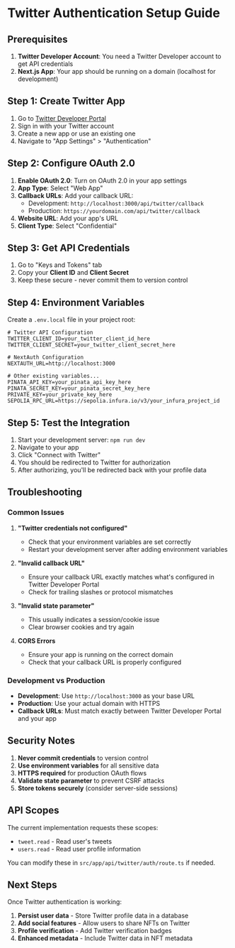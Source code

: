 # Twitter Authentication Setup Guide

## Prerequisites

1. **Twitter Developer Account**: You need a Twitter Developer account to get API credentials
2. **Next.js App**: Your app should be running on a domain (localhost for development)

## Step 1: Create Twitter App

1. Go to [Twitter Developer Portal](https://developer.twitter.com/)
2. Sign in with your Twitter account
3. Create a new app or use an existing one
4. Navigate to "App Settings" > "Authentication"

## Step 2: Configure OAuth 2.0

1. **Enable OAuth 2.0**: Turn on OAuth 2.0 in your app settings
2. **App Type**: Select "Web App"
3. **Callback URLs**: Add your callback URL:
   - Development: `http://localhost:3000/api/twitter/callback`
   - Production: `https://yourdomain.com/api/twitter/callback`
4. **Website URL**: Add your app's URL
5. **Client Type**: Select "Confidential"

## Step 3: Get API Credentials

1. Go to "Keys and Tokens" tab
2. Copy your **Client ID** and **Client Secret**
3. Keep these secure - never commit them to version control

## Step 4: Environment Variables

Create a `.env.local` file in your project root:

```env
# Twitter API Configuration
TWITTER_CLIENT_ID=your_twitter_client_id_here
TWITTER_CLIENT_SECRET=your_twitter_client_secret_here

# NextAuth Configuration
NEXTAUTH_URL=http://localhost:3000

# Other existing variables...
PINATA_API_KEY=your_pinata_api_key_here
PINATA_SECRET_KEY=your_pinata_secret_key_here
PRIVATE_KEY=your_private_key_here
SEPOLIA_RPC_URL=https://sepolia.infura.io/v3/your_infura_project_id
```

## Step 5: Test the Integration

1. Start your development server: `npm run dev`
2. Navigate to your app
3. Click "Connect with Twitter"
4. You should be redirected to Twitter for authorization
5. After authorizing, you'll be redirected back with your profile data

## Troubleshooting

### Common Issues

1. **"Twitter credentials not configured"**
   - Check that your environment variables are set correctly
   - Restart your development server after adding environment variables

2. **"Invalid callback URL"**
   - Ensure your callback URL exactly matches what's configured in Twitter Developer Portal
   - Check for trailing slashes or protocol mismatches

3. **"Invalid state parameter"**
   - This usually indicates a session/cookie issue
   - Clear browser cookies and try again

4. **CORS Errors**
   - Ensure your app is running on the correct domain
   - Check that your callback URL is properly configured

### Development vs Production

- **Development**: Use `http://localhost:3000` as your base URL
- **Production**: Use your actual domain with HTTPS
- **Callback URLs**: Must match exactly between Twitter Developer Portal and your app

## Security Notes

1. **Never commit credentials** to version control
2. **Use environment variables** for all sensitive data
3. **HTTPS required** for production OAuth flows
4. **Validate state parameter** to prevent CSRF attacks
5. **Store tokens securely** (consider server-side sessions)

## API Scopes

The current implementation requests these scopes:
- `tweet.read` - Read user's tweets
- `users.read` - Read user profile information

You can modify these in `src/app/api/twitter/auth/route.ts` if needed.

## Next Steps

Once Twitter authentication is working:

1. **Persist user data** - Store Twitter profile data in a database
2. **Add social features** - Allow users to share NFTs on Twitter
3. **Profile verification** - Add Twitter verification badges
4. **Enhanced metadata** - Include Twitter data in NFT metadata 